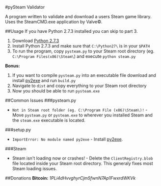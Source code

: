 #pySteam Validator


A program written to validate and download a users Steam game library. Uses the SteamCMD.exe application by Valve&copy;.

##Usage
If you have Python 2.7.3 installed you can skip to part 3.

1. Download [Python 2.7.3](http://www.python.org/getit/releases/2.7.3/)
2. Install Python 2.7.3 and make sure that `C:\Python27\` is in your `$PATH`
3. To run the program, copy `pysteam.py` to your Steam root directory (eg. `C:\Program Files(x86)\Steam\`) and execute `python steam.py`

**Bonus:**

1. If you want to compile `pysteam.py` into an executable file download and install [py2exe](http://www.py2exe.org/) and run `build.py`
2. Navigate to `dist` and copy everything to your Steam root directory
3. Now you should be able to run `pysteam.exe`

##Common Issues
###pysteam.py
* `Not in Steam root folder (eg. C:\Program File (x86)\Steam\)!` - Move `pysteam.py` or `pysteam.exe` to wherever you installed Steam and the `steam.exe` executable is located.

###setup.py
* `ImportError: No module named py2exe` - Install [py2exe](http://www.py2exe.org/).

###Steam
* Steam isn't loading now or crashes! - Delete the `ClientRegistry.blob` file located inside your Steam root directory. This generaly fixes most Steam loading issues.


##Donations
**Bitcoin:** _1PLi4dHvvghyrCjm5fwnN7Ap1FwxrdWKVk_
